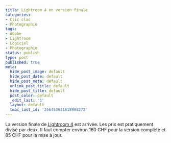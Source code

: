```yaml
---
title: Lightroom 4 en version finale
categories:
- Clic clac
- Photographie
tags:
- Adobe
- Lightroom
- Logiciel
- Photographie
status: publish
type: post
published: true
meta:
  hide_post_image: default
  hide_post_date: default
  hide_post_meta: default
  unlink_post_title: default
  hide_post_title: default
  post_color: default
  _edit_last: '1'
  layout: default
  tmac_last_id: '256453631618998272'
---
```

La version finale de <a title="La page de description de Lightroom sur le site d'Adobe" href="https://www.adobe.com/ch_fr/products/photoshop-lightroom.html">Lightroom 4</a> est arrivée. Les prix est pratiquement divisé par deux. Il faut compter environ 160 CHF pour la version complète et 85 CHF pour la mise à jour.
